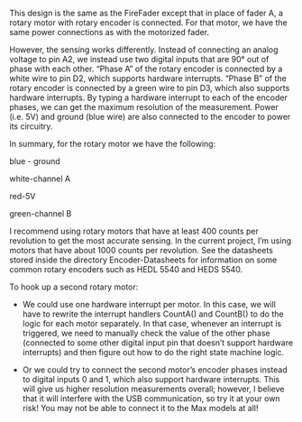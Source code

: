 This design is the same as the FireFader except that in place of fader A, a rotary motor with rotary encoder is connected.  For that motor, we have the same power connections as with the motorized fader.

However, the sensing works differently.  Instead of connecting an analog voltage to pin A2, we instead use two digital inputs that are 90° out of phase with each other.  “Phase A” of the rotary encoder is connected by a white wire to pin D2, which supports hardware interrupts.  “Phase B” of the rotary encoder is connected by a green wire to pin D3, which also supports hardware interrupts.  By typing a hardware interrupt to each of the encoder phases, we can get the maximum resolution of the measurement.  Power (i.e. 5V) and ground (blue wire) are also connected to the encoder to power its circuitry.

In summary, for the rotary motor we have the following:

blue - ground

white-channel A

red-5V

green-channel B


I recommend using rotary motors that have at least 400 counts per revolution to get the most accurate sensing.  In the current project, I’m using motors that have about 1000 counts per revolution.  See the datasheets stored inside the directory Encoder-Datasheets for information on some common rotary encoders such as HEDL 5540 and HEDS 5540.



To hook up a second rotary motor:

* We could use one hardware interrupt per motor.  In this case, we will have to rewrite the interrupt handlers CountA() and CountB() to do the logic for each motor separately.  In that case, whenever an interrupt is triggered, we need to manually check the value of the other phase (connected to some other digital input pin that doesn’t support hardware interrupts) and then figure out how to do the right state machine logic.

* Or we could try to connect the second motor’s encoder phases instead to digital inputs 0 and 1, which also support hardware interrupts.  This will give us higher resolution measurements overall; however, I believe that it will interfere with the USB communication, so try it at your own risk!  You may not be able to connect it to the Max models at all!
